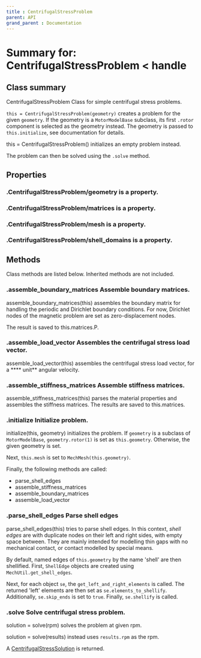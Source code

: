 ```yaml
---
title : CentrifugalStressProblem
parent: API
grand_parent : Documentation
---
```

# Summary for: **CentrifugalStressProblem**  < handle

## Class summary

CentrifugalStressProblem Class for simple centrifugal stress problems.

`this = CentrifugalStressProblem(geometry)` creates a problem for the
given `geometry`. If the geometry is a `MotorModelBase` subclass, its
first `.rotor` component is selected as the geometry instead. The
geometry is passed to `this.initialize`, see documentation for
details.

this = CentrifugalStressProblem() initializes an empty problem
instead.

The problem can then be solved using the `.solve` method.

## Properties

### .CentrifugalStressProblem/**geometry** is a property.

### .CentrifugalStressProblem/**matrices** is a property.

### .CentrifugalStressProblem/**mesh** is a property.

### .CentrifugalStressProblem/**shell_domains** is a property.


## Methods

Class methods are listed below. Inherited methods are not included.

### .**assemble_boundary_matrices** Assemble boundary matrices.

assemble_boundary_matrices(this) assembles the boundary matrix for
handling the periodic and Dirichlet boundary conditions. For now,
Dirichlet nodes of the magnetic problem are set as zero-displacement
nodes.

The result is saved to this.matrices.P.

### .**assemble_load_vector** Assembles the centrifugal stress load vector.

assemble_load_vector(this) assembles the centrifugal stress load vector,
for a **** unit** angular velocity.

### .**assemble_stiffness_matrices** Assemble stiffness matrices.

assemble_stiffness_matrices(this) parses the material properties and
assembles the stiffness matrices. The results are saved to this.matrices.

### .**initialize** Initialize problem.

initialize(this, geometry) initializes the problem. If `geometry` is a
subclass of `MotorModelBase`, `geometry.rotor(1)` is set as
`this.geometry`. Otherwise, the given geometry is set.

Next, `this.mesh` is set to `MechMesh(this.geometry)`.

Finally, the following methods are called:
* parse_shell_edges
* assemble_stiffness_matrices
* assemble_boundary_matrices
* assemble_load_vector

### .**parse_shell_edges** Parse shell edges

parse_shell_edges(this) tries to parse shell edges. In this context,
*shell edges*  are with duplicate nodes on their left and right sides,
with empty space between. They are mainly intended for modelling thin
gaps with no mechanical contact, or contact modelled by special means.

By default, named edges of `this.geometry` by the name 'shell' are then
shellified. First, `ShellEdge` objects are created using `MechUtil.get_shell_edges`.

Next, for each object `se`, the `get_left_and_right_elements` is called. The
returned 'left' elements are then set as `se.elements_to_shellify`.
Additionally, `se.skip_ends` is set to `true`. Finally, `se.shellify` is
called.

### .**solve** Solve centrifugal stress problem.

solution = solve(rpm) solves the problem at given rpm.

solution = solve(results) instead uses `results.rpm` as the rpm.

A [CentrifugalStressSolution](CentrifugalStressSolution.html) is returned.


